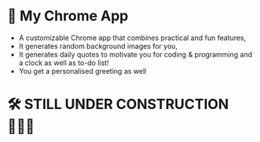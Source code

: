 # 🚀 My Chrome App

- A customizable Chrome app that combines practical and fun features,
- It generates random background images for you,
- It generates daily quotes to motivate you for coding & programming and a clock as well as to-do list!
- You get a personalised greeting as well

# 🛠️ STILL UNDER CONSTRUCTION 👷🏼‍♀️
